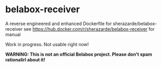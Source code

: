 # belabox-receiver

A reverse engineered and enhanced Dockerfile for sherazarde/belabox-receiver
see https://hub.docker.com/r/sherazarde/belabox-receiver for manual

Work in progress. Not usable right now!

**WARNING: This is not an official Belabox project. Please don't spam rationalirl about it!**
